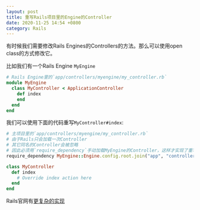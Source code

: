 ```yaml
---
layout: post
title: 重写Rails项目里的Engine的Controller
date: 2020-11-25 14:54 +0800
category: Rails
---
```


有时候我们需要修改Rails Engines的Controllers的方法。那么可以使用open class的方式修改它。

比如我们有一个Rails Engine `MyEngine`

```ruby
# Rails Engine里的`app/controllers/myengine/my_controller.rb`
module MyEngine
  class MyController < ApplicationController
    def index
    end
  end
end
```

我们可以使用下面的代码重写`MyController#index`:

```ruby
# 主项目里的`app/controllers/myengine/my_controller.rb`
# 由于Rails只会加载一次Controller
# 其它同名的Controller会被忽略
# 因此必须用`require_dependency`手动加载MyEngine的Controller，这样才实现了重写
require_dependency MyEngine::Engine.config.root.join("app", "controllers", "myengine", "my_controller").to_s

class MyController
  def index
    # Override index action here
  end
end
```

Rails官网有[更复杂的实现](https://guides.rubyonrails.org/v5.0/engines.html#overriding-models-and-controllers)

